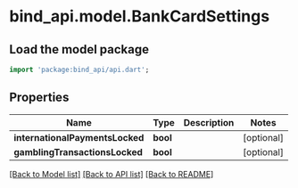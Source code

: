 # bind_api.model.BankCardSettings

## Load the model package
```dart
import 'package:bind_api/api.dart';
```

## Properties
Name | Type | Description | Notes
------------ | ------------- | ------------- | -------------
**internationalPaymentsLocked** | **bool** |  | [optional] 
**gamblingTransactionsLocked** | **bool** |  | [optional] 

[[Back to Model list]](../README.md#documentation-for-models) [[Back to API list]](../README.md#documentation-for-api-endpoints) [[Back to README]](../README.md)


